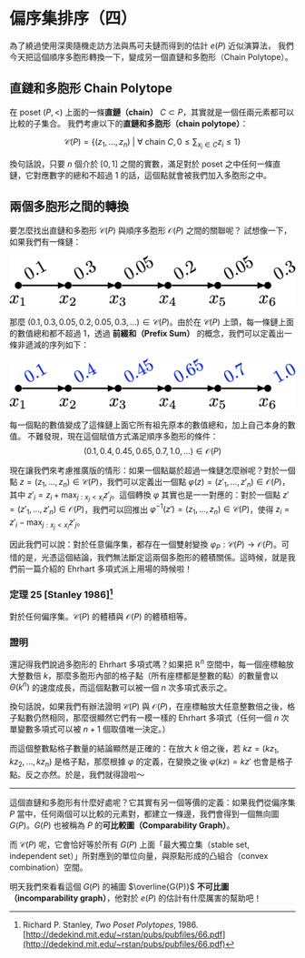 # 偏序集排序（四）

為了繞過使用深奧隨機走訪方法與馬可夫鏈而得到的估計 $e(P)$ 近似演算法，
我們今天把這個順序多胞形轉換一下，變成另一個直鏈和多胞形（Chain Polytope）。

## 直鏈和多胞形 Chain Polytope

在 poset $(P, <)$ 上面的一條**直鏈（chain）** $C\subset P$，其實就是一個任兩元素都可以比較的子集合。
我們考慮以下的**直鏈和多胞形（chain polytope）**：

$$
\mathcal{C}(P) = \{ (z_1, \ldots, z_n) \ |\ \forall \text{ chain } C, 0\le \sum_{x_i\in C} z_i \le 1 \}
$$

換句話說，只要 $n$ 個介於 $[0, 1]$ 之間的實數，滿足對於 poset 之中任何一條直鏈，它對應數字的總和不超過 $1$ 的話，這個點就會被我們加入多胞形之中。

## 兩個多胞形之間的轉換

要怎麼找出直鏈和多胞形 $\mathcal{C}(P)$ 與順序多胞形 $\mathcal{O}(P)$ 之間的關聯呢？
試想像一下，如果我們有一條鏈：

![](./chain-polytope-and-graph-entropy1.png)

<!--
\tikzset{n/.style={inner sep=0pt, minimum size=4pt, circle, fill=black}}
\tikz{
\foreach \x/\c in {1/0.1,2/0.3,3/0.05,4/0.2,5/0.05,6/0.3} {
  \node[n,label=below:{$x_\x$}](A\x) at (\x, 0) {};
  \node[rotate=30,anchor=west,shift={(0.1, 0.1)}] at (A\x) {\c};
};
\foreach \x in {1,2,...,5} {
\pgfmathsetmacro\y{\x+1}%
\draw (A\x) edge [-latex,thick] ($(A\y)+(-0.1,0)$);
};
}
-->

那麼 $(0.1, 0.3, 0.05, 0.2, 0.05, 0.3, \ldots)\in \mathcal{C}(P)$。由於在 $\mathcal{C}(P)$ 上頭，每一條鏈上面的數值總和都不超過 $1$，透過 **前綴和（Prefix Sum）** 的概念，我們可以定義出一條非遞減的序列如下：

![](./chain-polytope-and-graph-entropy2.png)

<!--
\tikzset{n/.style={inner sep=0pt, minimum size=4pt, circle, fill=black}}
\tikz{
\foreach \x/\c in {1/0.1,2/0.4,3/0.45,4/0.65,5/0.7,6/1.0} {
  \node[n,label=below:{$x_\x$}](A\x) at (\x, 0) {};
  \node[rotate=30,anchor=west,shift={(0.1, 0.1)},color=blue] at (A\x) {\c};
};
\foreach \x in {1,2,...,5} {
\pgfmathsetmacro\y{\x+1}%
\draw (A\x) edge [-latex,thick] ($(A\y)+(-0.1,0)$);
};
}
-->

每一個點的數值變成了這條鏈上面它所有祖先原本的數值總和，加上自己本身的數值。
不難發現，現在這個賦值方式滿足順序多胞形的條件：
$$
(0.1, 0.4, 0.45, 0.65, 0.7, 1.0, \ldots) \in \mathcal{O}(P)
$$

現在讓我們來考慮推廣版的情形：如果一個點屬於超過一條鏈怎麼辦呢？對於一個點 $z=(z_1, \ldots, z_n)\in\mathcal{C}(P)$，我們可以定義出一個點 $\varphi(z) = (z'_1, \ldots, z'_n)\in\mathcal{O}(P)$，其中 $z'_i = z_i + \max_{j: x_j < x_i} z'_j$。這個轉換 $\varphi$ 其實也是一一對應的：對於一個點 $z' = (z'_1, \ldots, z'_n)\in\mathcal{O}(P)$，我們可以回推出 $\varphi^{-1}(z') = (z_1, \ldots, z_n)\in\mathcal{C}(P)$，使得 $z_i = z'_{i} - \max_{j: x_j < x_i} z'_j$。

因此我們可以說：對於任意偏序集，都存在一個雙射變換 $\varphi_P: \mathcal{C}(P)\to \mathcal{O}(P)$。可惜的是，光憑這個結論，我們無法斷定這兩個多胞形的體積關係。這時候，就是我們前一篇介紹的 Ehrhart 多項式派上用場的時候啦！

### 定理 25 [Stanley 1986][^1]

對於任何偏序集。$\mathcal{C}(P)$ 的體積與 $\mathcal{O}(P)$ 的體積相等。

### 證明

還記得我們說過多胞形的 Ehrhart 多項式嗎？如果把 $\mathbb{R}^n$ 空間中，每一個座標軸放大整數倍 $k$，那麼多胞形內部的格子點（所有座標都是整數的點）的數量會以 $\Theta(k^n)$ 的速度成長，而這個點數可以被一個 $n$ 次多項式表示之。

換句話說，如果我們有辦法證明 $\mathcal{C}(P)$ 與 $\mathcal{O}(P)$，在座標軸放大任意整數倍之後，格子點數仍然相同，那麼很顯然它們有一模一樣的 Ehrhart 多項式（任何一個 $n$ 次單變數多項式可以被 $n+1$ 個取值唯一決定。）

而這個整數點格子數量的結論顯然是正確的：在放大 $k$ 倍之後，若 $kz = (kz_1, kz_2, \ldots, kz_n)$ 是格子點，那麼根據 $\varphi$ 的定義，在變換之後 $\varphi(kz) = kz'$ 也會是格子點。反之亦然。於是，我們就得證啦～

-----

這個直鏈和多胞形有什麼好處呢？它其實有另一個等價的定義：如果我們從偏序集 $P$ 當中，任何兩個可以比較的元素對，都建立一條邊，我們會得到一個無向圖 $G(P)$。$G(P)$ 也被稱為 $P$ 的**可比較圖（Comparability Graph）**。

而 $\mathcal{C}(P)$ 呢，它會恰好等於所有 $G(P)$ 上面「最大獨立集（stable set, independent set）」所對應到的單位向量，與原點形成的凸組合（convex combination）空間。

明天我們來看看這個 $G(P)$ 的補圖 $\overline{G(P)}$ **不可比圖（incomparability graph）**，他對於 $e(P)$ 的估計有什麼厲害的幫助吧！

[^1]: Richard P. Stanley, _Two Poset Polytopes_, 1986. [http://dedekind.mit.edu/~rstan/pubs/pubfiles/66.pdf](http://dedekind.mit.edu/~rstan/pubs/pubfiles/66.pdf)